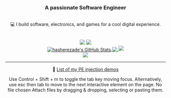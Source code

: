 <h3 align="center">A passionate Software Engineer</h3>
<br/>
<div align="center">
💻 I build software, electronics, and games for a cool digital experience.
</div>
<div align="center"> 
</br>
</br>
<div align="center">
    <img src="https://skillicons.dev/icons?i=c,python,nodejs" />
    <img src="https://skillicons.dev/icons?i=linux,mysql,unity" /><br>
</div>



<a href="https://hasherezade.net">
  <img align="center" src="https://github-readme-stats.vercel.app/api?username=hasherezade&show_icons=true&line_height=33&count_private=true&theme=dark" alt="hasherezade's GitHub Stats" />
</a>

<a href="https://hasherezade.net">
  <img align="center" src="https://github-readme-stats.vercel.app/api/top-langs/?username=hasherezade&&hide=cmake&langs_count=4&line_height=35&theme=dark" />
</a>

<a href="https://hasherezade.net">
  <img src="https://github-readme-streak-stats.herokuapp.com/?user=hasherezade&theme=dark" />
</a>
<br/>
<a href="https://twitter.com/hasherezade">
  <img src="https://img.shields.io/twitter/follow/hasherezade?style=for-the-badge&logo=twitter&&labelColor=1f1f1f&color=5fffaf" />
</a>

---

📌 [List of my PE injection demos](https://gist.github.com/hasherezade/e6daa4124fab73543497b6d1295ece10)

Use Control + Shift + m to toggle the tab key moving focus. Alternatively, use esc then tab to move to the next interactive element on the page.
No file chosen
Attach files by dragging & dropping, selecting or pasting them.

